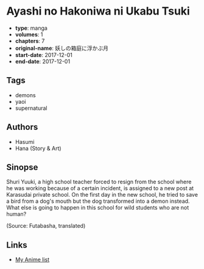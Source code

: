 # Ayashi no Hakoniwa ni Ukabu Tsuki

-   **type**: manga
-   **volumes**: 1
-   **chapters**: 7
-   **original-name**: 妖しの箱庭に浮かぶ月
-   **start-date**: 2017-12-01
-   **end-date**: 2017-12-01

## Tags

-   demons
-   yaoi
-   supernatural

## Authors

-   Hasumi
-   Hana (Story & Art)

## Sinopse

Shuri Yuuki, a high school teacher forced to resign from the school where he was working because of a certain incident, is assigned to a new post at Karasudai private school. On the first day in the new school, he tried to save a bird from a dog's mouth but the dog transformed into a demon instead. What else is going to happen in this school for wild students who are not human?

(Source: Futabasha, translated)

## Links

-   [My Anime list](https://myanimelist.net/manga/112444/Ayashi_no_Hakoniwa_ni_Ukabu_Tsuki)
